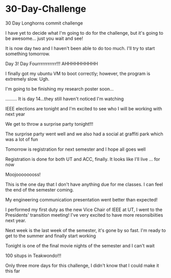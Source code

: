 # 30-Day-Challenge
30 Day Longhorns commit challenge

I have yet to decide what I'm going to do for the challenge, but it's going to be awesome...
just you wait and see!

It is now day two and I haven't been able to do too much. I'll try to start something tomorrow.

Day 3! Day Fourrrrrrrrrrr!!! AHHHHHHHHHH

I finally got my ubuntu VM to boot correctly; however, the program is extremely slow. Ugh.

I'm going to be finishing my research poster soon...

.........
It is day 14...they still haven't noticed I'm watching

IEEE elections are tonight and I'm excited to see who I will be working with next year

We get to throw a surprise party tonight!!!

The surprise party went well and we also had a social at graffiti park which was a lot of fun

Tomorrow is registration for next semester and I hope all goes well

Registration is done for both UT and ACC, finally. It looks like I'll live ... for now

Moojoooooooss!

This is the one day that I don't have anything due for me classes. I can feel the end of the semester coming.

My engineering communication presentation went better than expected!

I performed my first duty as the new Vice Chair of IEEE at UT, I went to the Presidents' transition meeting! I've very excited to have more resonsibiities next year.

Next week is the last week of the semester, it's gone by so fast. I'm ready to get to the summer and finally start working

Tonight is one of the final movie nights of the semester and I can't wait

100 situps in Teakwondo!!!

Only three more days for this challenge, I didn't know that I could make it this far
